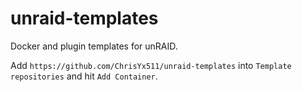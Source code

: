# unraid-templates
Docker and plugin templates for unRAID.

Add `https://github.com/ChrisYx511/unraid-templates` into `Template repositories` and hit `Add Container`.

